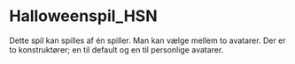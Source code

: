 # Halloweenspil_HSN
Dette spil kan spilles af én spiller. 
Man kan vælge mellem to avatarer.
Der er to konstruktører; en til default og en til personlige avatarer.